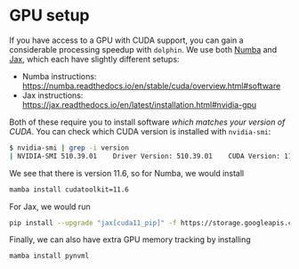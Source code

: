 # GPU setup

If you have access to a GPU with CUDA support, you can gain a considerable processing speedup with `dolphin`.
We use both [Numba](https://github.com/numba/numba/) and [Jax](jax.readthedocs.io/), which each have slightly different setups:

- Numba instructions: https://numba.readthedocs.io/en/stable/cuda/overview.html#software
- Jax instructions: https://jax.readthedocs.io/en/latest/installation.html#nvidia-gpu

Both of these require you to install software *which matches your version of CUDA*.
You can check which CUDA version is installed with `nvidia-smi`:

```bash
$ nvidia-smi | grep -i version
| NVIDIA-SMI 510.39.01    Driver Version: 510.39.01    CUDA Version: 11.6     |
```

We see that there is version 11.6, so for Numba, we would install

```bash
mamba install cudatoolkit=11.6
```

For Jax, we would run

```bash
pip install --upgrade "jax[cuda11_pip]" -f https://storage.googleapis.com/jax-releases/jax_cuda_releases.html
```

Finally, we can also have extra GPU memory tracking by installing
```bash
mamba install pynvml
```
